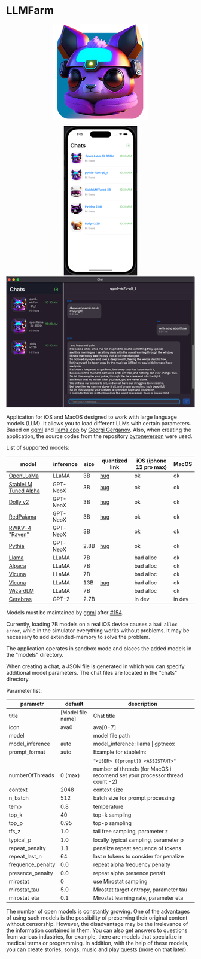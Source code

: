 # LLMFarm

<p align="center">
  <img width="256px" alt="Icon" src="dist/LLMFarm0.1.2_256.png">
</p>

<p align="center">
  <img alt="Icon" height="400px"  src="dist/screen1.png">
  <img alt="Icon" width="570px"  src="dist/screen2.png">
</p>

Application for iOS and MacOS designed to work with large language models (LLM). It allows you to load different LLMs with certain parameters.
Based on [ggml](https://github.com/ggerganov/ggml) and [llama.cpp](https://github.com/ggerganov/llama.cpp) by [Georgi Gerganov](https://github.com/ggerganov).
Also, when creating the application, the source codes from the repository [byroneverson](https://github.com/byroneverson/Mia) were used.

List of supported models:

| model                                                                              | inference | size | quantized link                                                                                              | iOS (iphone 12 pro max) | MacOS  |
|------------------------------------------------------------------------------------|-----------|------|-------------------------------------------------------------------------------------------------------------|-------------------------|--------|
| [OpenLLaMa](https://github.com/openlm-research/open_llama)                         | LLaMA     | 3B   | [hug](https://huggingface.co/guinmoon/LLMFarm_Models/resolve/main/openllama-3b-350bt-ggml_v3-q4_0.bin)      | ok                      | ok     |
| [StableLM Tuned Alpha](https://huggingface.co/stabilityai/stablelm-tuned-alpha-3b) | GPT-NeoX  | 3B   | [hug](https://huggingface.co/guinmoon/LLMFarm_Models/resolve/main/stablelm-tuned-alpha-3b-ggml_v3-q5_1.bin) | ok                      | ok     |
| [Dolly v2](https://github.com/databrickslabs/dolly)                                | GPT-NeoX  | 3B   | [hug](https://huggingface.co/guinmoon/LLMFarm_Models/resolve/main/dolly-v2-3b-ggml_v3-q5_1.bin)             | ok                      | ok     |
| [RedPajama](https://huggingface.co/togethercomputer/RedPajama-INCITE-Base-3B-v1)   | GPT-NeoX  | 3B   | [hug](https://huggingface.co/guinmoon/LLMFarm_Models/resolve/main/rp-incite-base-v1-3b-ggmlv3-q5_1.bin)     | ok                      | ok     |
| [RWKV-4 "Raven"](https://huggingface.co/BlinkDL/rwkv-4-raven)                      | GPT-NeoX  | 3B   |                                                                                                             | ok                      | ok     |
| [Pythia](https://huggingface.co/EleutherAI)                                        | GPT-NeoX  | 2.8B | [hug](https://huggingface.co/guinmoon/LLMFarm_Models/resolve/main/pythia-2.8b-ggml_v3-q5_1.bin)             | ok                      | ok     |
| [Llama](https://arxiv.org/abs/2302.13971)                                          | LLaMA     | 7B   |                                                                                                             | bad alloc               | ok     |
| [Alpaca](https://crfm.stanford.edu/2023/03/13/alpaca.html)                         | LLaMA     | 7B   |                                                                                                             | bad alloc               | ok     |
| [Vicuna](https://lmsys.org/blog/2023-03-30-vicuna/)                                | LLaMA     | 7B   |                                                                                                             | bad alloc               | ok     |
| [Vicuna](https://lmsys.org/blog/2023-03-30-vicuna/)                                | LLaMA     | 13B  | [hug](https://huggingface.co/vicuna/ggml-vicuna-13b-1.1/resolve/main/ggml-vic13b-uncensored-q4_1.bin)       | bad alloc               | ok     |
| [WizardLM](https://arxiv.org/abs/2304.12244)                                       | LLaMA     | 7B   |                                                                                                             | bad alloc               | ok     |
| [Cerebras](https://huggingface.co/cerebras/Cerebras-GPT-2.7B)                      | GPT-2     | 2.7B |                                                                                                             | in dev                  | in dev |

Models must be maintained by [ggml](https://github.com/ggerganov/ggml) after [#154](https://github.com/ggerganov/ggml/pull/154).

Currently, loading 7B models on a real iOS device causes a `bad alloc error`, while in the simulator everything works without problems. It may be necessary to add extended-memory to solve the problem.

The application operates in sandbox mode and places the added models in the "models" directory. 

When creating a chat, a JSON file is generated in which you can specify additional model parameters. The chat files are located in the "chats" directory.

Parameter list:

| parametr          | default           | description                                                                 |
|-------------------|-------------------|-----------------------------------------------------------------------------|
| title             | [Model file name] | Chat title                                                                  |
| icon              | ava0              | ava[0-7]                                                                    |
| model             |                   | model file path                                                             |
| model_inference   | auto              | model_inference: llama \| gptneox                                           |
| prompt_format     | auto              | Example for stablelm:                                                       |
|                   |                   | `"<USER> {{prompt}} <ASSISTANT>"`                                           |
| numberOfThreads   | 0 (max)           | number of threads (for MacOS i recomend set your processor thread count -2) |
| context           | 2048              | context size                                                                |
| n_batch           | 512               | batch size for prompt processing                                            |
| temp              | 0.8               | temperature                                                                 |
| top_k             | 40                | top-k sampling                                                              |
| top_p             | 0.95              | top-p sampling                                                              |
| tfs_z             | 1.0               | tail free sampling, parameter z                                             |
| typical_p         | 1.0               | locally typical sampling, parameter p                                       |
| repeat_penalty    | 1.1               | penalize repeat sequence of tokens                                          |
| repeat_last_n     | 64                | last n tokens to consider for penalize                                      |
| frequence_penalty | 0.0               | repeat alpha frequency penalty                                              |
| presence_penalty  | 0.0               | repeat alpha presence penalt                                                |
| mirostat          | 0                 | use Mirostat sampling                                                       |
| mirostat_tau      | 5.0               | Mirostat target entropy, parameter tau                                      |
| mirostat_eta      | 0.1               | Mirostat learning rate, parameter eta                                       |


The number of open models is constantly growing. One of the advantages of using such models is the possibility of preserving their original content without censorship. However, the disadvantage may be the irrelevance of the information contained in them. You can also get answers to questions from various industries, for example, there are models that specialize in medical terms or programming.
In addition, with the help of these models, you can create stories, songs, music and play quests (more on that later).